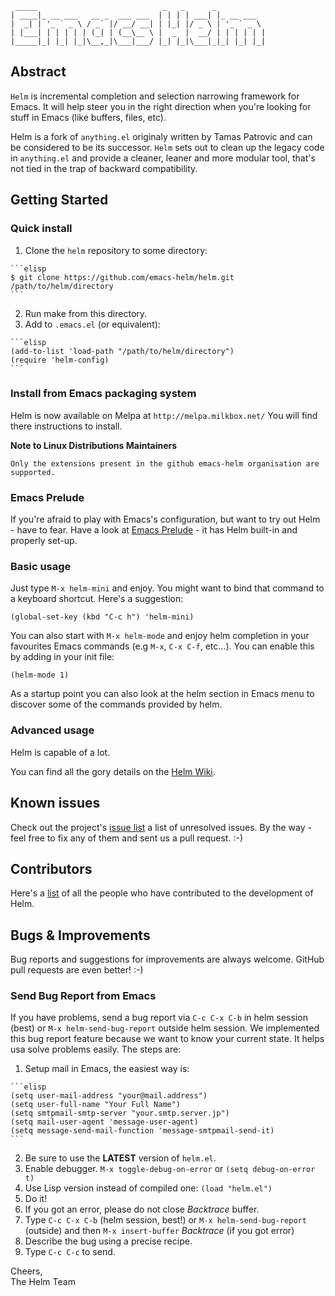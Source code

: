 ```
 _____                            _   _      _
| ____|_ __ ___   __ _  ___ ___  | | | | ___| |_ __ ___
|  _| | '_ ` _ \ / _` |/ __/ __| | |_| |/ _ \ | '_ ` _ \
| |___| | | | | | (_| | (__\__ \ |  _  |  __/ | | | | | |
|_____|_| |_| |_|\__,_|\___|___/ |_| |_|\___|_|_| |_| |_|
```

## Abstract

`Helm` is incremental completion and selection narrowing framework for
Emacs. It will help steer you in the right direction when you're looking
for stuff in Emacs (like buffers, files, etc).

Helm is a fork of `anything.el` originaly written by Tamas Patrovic
and can be considered to be its successor. 
`Helm` sets out to clean up the legacy code in `anything.el`
and provide a cleaner, leaner and more modular tool, that's not tied in
the trap of backward compatibility. 

## Getting Started

### Quick install

  1. Clone the `helm` repository to some directory:
  
    ```elisp
    $ git clone https://github.com/emacs-helm/helm.git /path/to/helm/directory
    ```
  
  2. Run make from this directory.
  3. Add to `.emacs.el` (or equivalent):

    ```elisp
    (add-to-list 'load-path "/path/to/helm/directory")
    (require 'helm-config)
    ```

### Install from Emacs packaging system

Helm is now available on Melpa at `http://melpa.milkbox.net/`
You will find there instructions to install.

**Note to Linux Distributions Maintainers**

`Only the extensions present in the github emacs-helm organisation are supported.`

### Emacs Prelude

If you're afraid to play with Emacs's configuration, but want to try
out Helm - have to fear. Have a look at
[Emacs Prelude](https://github.com/bbatsov/prelude) - it has
Helm built-in and properly set-up.

### Basic usage

Just type `M-x helm-mini` and enjoy. You might want to bind that command to
a keyboard shortcut. Here's a suggestion:

```elisp
(global-set-key (kbd "C-c h") 'helm-mini)
```
You can also start with `M-x helm-mode` and enjoy helm completion in your favourites
Emacs commands (e.g `M-x`, `C-x C-f`, etc...).
You can enable this by adding in your init file:

```elisp
(helm-mode 1)
```

As a startup point you can also look at the helm section in Emacs menu to
discover some of the commands provided by helm.

### Advanced usage

Helm is capable of a lot.

You can find all the gory details on the [Helm Wiki](https://github.com/emacs-helm/helm/wiki).

## Known issues

Check out the project's
[issue list](https://github.com/emacs-helm/helm/issues?sort=created&direction=desc&state=open)
a list of unresolved issues. By the way - feel free to fix any of them
and sent us a pull request. :-)

## Contributors

Here's a [list](https://github.com/emacs-helm/helm/contributors) of all the people who have contributed to the
development of Helm.

## Bugs & Improvements

Bug reports and suggestions for improvements are always
welcome. GitHub pull requests are even better! :-)

### Send Bug Report from Emacs

If you have problems, send a bug report via `C-c C-x C-b` in helm session (best)
or `M-x helm-send-bug-report` outside helm session.
We implemented this bug report feature because we want to know your current state.
It helps usa solve problems easily.
The steps are:

  1. Setup mail in Emacs, the easiest way is:
  
    ```elisp
    (setq user-mail-address "your@mail.address")
    (setq user-full-name "Your Full Name")
    (setq smtpmail-smtp-server "your.smtp.server.jp")
    (setq mail-user-agent 'message-user-agent)
    (setq message-send-mail-function 'message-smtpmail-send-it)
    ```
  
  2. Be sure to use the **LATEST** version of `helm.el`.
  3. Enable debugger. `M-x toggle-debug-on-error` or `(setq debug-on-error t)`
  4. Use Lisp version instead of compiled one: `(load "helm.el")`
  5. Do it!
  6. If you got an error, please do not close _*Backtrace*_ buffer.
  7. Type `C-c C-x C-b` (helm session, best!)
     or `M-x helm-send-bug-report` (outside) and
     then `M-x insert-buffer` *Backtrace* (if you got error)
  8. Describe the bug using a precise recipe.
  9. Type `C-c C-c` to send.

Cheers,<br>
The Helm Team

